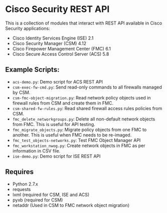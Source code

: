 # Cisco Security REST API

This is a collection of modules that interact with REST API available in Cisco Security applications:
* Cisco Identity Services Engine (ISE) 2.1
* Cisco Security Manager (CSM) 4.12
* Cisco Firepower Management Center (FMC) 6.1
* Cisco Secure Access Control Server (ACS) 5.8

## Example Scripts:
* `acs-demo.py`: Demo script for ACS REST API
* `csm-exec-fw-cmd.py`: Send read-only commands to all firewalls managed by CSM.
* `csm-fmc-object-migration.py`: Read network policy objects used in firewall rules from CSM and create them in FMC.
* `csm-shared-fw-rules.py`: Read shared firewall access rules policies from CSM.
* `fmc_delete_networkgroups.py`: Delete all non-default network objects from FMC. This is useful for API testing.
* `fmc_migrate_objects.py`: Migrate policy objects from one FMC to another. This is useful when FMC needs to be re-imaged.
* `fmc_test_objects-networks.py`: Test FMC Object Manager API
* `fmc_workstation_nwog.py`: Create network objects in FMC as per information in CSV file.
* `ise-demo.py`: Demo script for ISE REST API

## Requires
* Python 2.7.x
* requests
* lxml (required for CSM, ISE and ACS)
* pyxb (required for CSM)
* netaddr (Used in CSM to FMC network object migration)

